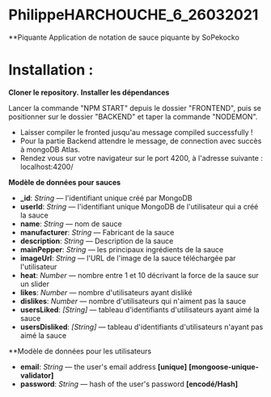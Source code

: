# PhilippeHARCHOUCHE_6_26032021
**Piquante Application de notation de sauce piquante by SoPekocko
# Installation :



**Cloner le repository.** **Installer les dépendances**

 Lancer la commande "NPM START" depuis le dossier "FRONTEND", puis se positionner sur le dossier "BACKEND" et taper la commande "NODEMON".
 - Laisser compiler le fronted jusqu'au message compiled successfully !
 - Pour la partie Backend attendre le message, de connection avec succès à mongoDB Atlas.
 - Rendez vous sur votre navigateur sur le port 4200, à l'adresse suivante : localhost:4200/

 



**Modèle de données pour sauces**

-   **_id**: _String_ — l'identifiant unique créé par MongoDB 
-   **userId**: _String_ — l'identifiant unique MongoDB de l'utilisateur qui a créé la sauce 
-   **name**: _String_ — nom de sauce
-   **manufacturer**: _String_ — Fabricant de la sauce 
-   **description**: _String_ — Description de la sauce
-   **mainPepper**: _String_ — les principaux ingrédients de la sauce
-   **imageUrl**: _String_ — l'URL de l'image de la sauce téléchargée par l'utilisateur
-   **heat**: _Number_ — nombre entre 1 et 10 décrivant la force de la sauce sur un slider
-   **likes**: _Number_ — nombre d'utilisateurs ayant disliké
-   **dislikes**: _Number_ — nombre d'utilisateurs qui n'aiment pas la sauce
-   **usersLiked**: _[String]_ — tableau d'identifiants d'utilisateurs ayant aimé la sauce 
-   **usersDisliked**: _[String]_ — tableau d'identifiants d'utilisateurs n'ayant pas aimé la sauce 

**Modèle de données pour les utilisateurs

-   **email**: _String_ — the user's email address **[unique]** **[mongoose-unique-validator]**
-   **password**: _String_ — hash of the user's password **[encodé/Hash]**
